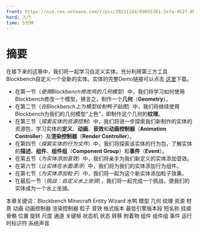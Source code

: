 ```yaml
---
front: https://nie.res.netease.com/r/pic/20211104/69055361-2e7a-452f-8b1a-f23e1262a03a.jpg
hard: 入门
time: 5分钟
---
```


# 摘要

在接下来的这章中，我们将一起学习自定义实体。充分利用第三方工具Blockbench自定义一个全新的实体。实体的完整Demo链接可以点击 [这里](https://g79.gdl.netease.com/addonguide-8.zip)下载。

- 在第一节（*使用Blockbench修改鸡的几何模型*）中，我们将学习如何使用Blockbench修改一个模型，换言之，制作一个**几何**（**Geometry**）。
- 在第二节（*在Blockbench上为模型绘制鸭子贴图*）中，我们将继续使用Blockbench为我们的几何模型“上色”，即制作这个几何的**纹理**。
- 在第三节（*探索实体的资源控制*）中，我们将进一步探索我们新制作的实体的资源包，学习实体的**定义**、**动画**、**音效**和**动画控制器**（**Animation Controller**）及**渲染控制器**（**Render Controller**）。
- 在第四节（*探索实体的行为文件*）中，我们将探索该实体的行为包，了解实体的**描述**、**组件**、**组件组**（**Component Group**）和**事件**（**Event**）。
- 在第五节（*为实体添加音效*）中，我们将亲手为我们新定义的实体添加音效。
- 在第六节（*让实体在水面漂浮*）中，我们将为我们的实体添加行为组件。
- 在第七节（*为实体添加粒子*）中，我们将一起为这个新实体添加粒子效果。
- 在最后一节（*挑战：自定义水上坐骑*），我们将一起完成一个挑战，使我们的实体成为一个水上坐骑。

本章关键词：Blockbench Minecraft Entity Wizard 水鸭 模型 几何 纹理 资源 材质 动画 动画控制器 渲染控制器 粒子 音效 格式版本 最低引擎版本段 短名称 挂接 骨骼 位置 旋转 尺度 通道 关键帧 状态机 状态 转移 附着物 组件 组件组 事件 运行时标识符 系统声音